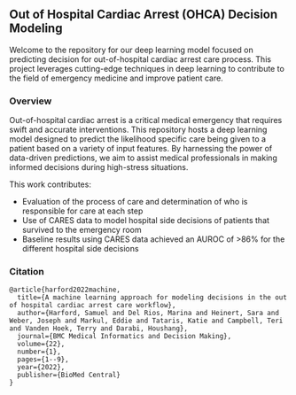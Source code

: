 
<!-- Improved compatibility of back to top link: See: https://github.com/othneildrew/Best-README-Template/pull/73 -->
<a name="readme-top"></a>
<!--
*** Thanks for checking out the Best-README-Template. If you have a suggestion
*** that would make this better, please fork the repo and create a pull request
*** or simply open an issue with the tag "enhancement".
*** Don't forget to give the project a star!
*** Thanks again! Now go create something AMAZING! :D
-->



<!-- PROJECT SHIELDS -->
<!--
*** I'm using markdown "reference style" links for readability.
*** Reference links are enclosed in brackets [ ] instead of parentheses ( ).
*** See the bottom of this document for the declaration of the reference variables
*** for contributors-url, forks-url, etc. This is an optional, concise syntax you may use.
*** https://www.markdownguide.org/basic-syntax/#reference-style-links
-->



<!-- PROJECT LOGO -->



<!-- Introduction -->
## Out of Hospital Cardiac Arrest (OHCA) Decision Modeling
Welcome to the repository for our deep learning model focused on predicting decision for out-of-hospital cardiac arrest care process. This project leverages cutting-edge techniques in deep learning to contribute to the field of emergency medicine and improve patient care.


### Overview
Out-of-hospital cardiac arrest is a critical medical emergency that requires swift and accurate interventions. This repository hosts a deep learning model designed to predict the likelihood specific care being given to a patient based on a variety of input features. By harnessing the power of data-driven predictions, we aim to assist medical professionals in making informed decisions during high-stress situations.

This work contributes:
* Evaluation of the process of care and determination of who is responsible for care at each step
* Use of CARES data to model hospital side decisions of patients that survived to the emergency room
* Baseline results using CARES data achieved an AUROC of >86% for the different hospital side decisions



<!-- 
## Model Training

This is an example of how you may give instructions on setting up your project locally.
To get a local copy up and running follow these simple example steps.

### Grid Search

This is an example of how to list things you need to use the software and how to install them.
* npm
  ```sh
  npm install npm@latest -g
  ```

### Evaluation
 -->

### Citation
```
@article{harford2022machine,
  title={A machine learning approach for modeling decisions in the out of hospital cardiac arrest care workflow},
  author={Harford, Samuel and Del Rios, Marina and Heinert, Sara and Weber, Joseph and Markul, Eddie and Tataris, Katie and Campbell, Teri and Vanden Hoek, Terry and Darabi, Houshang},
  journal={BMC Medical Informatics and Decision Making},
  volume={22},
  number={1},
  pages={1--9},
  year={2022},
  publisher={BioMed Central}
}
```